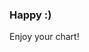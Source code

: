 ### Happy :) 

Enjoy your chart!

<div id="line-user" class="demo"></div>
<script src="/react-d3-example/dist/simple/min/line_user.min.js"></script>
